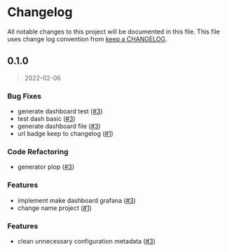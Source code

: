 # Changelog

All notable changes to this project will be documented in this file. This file uses change log convention from [keep a CHANGELOG](http://keepachangelog.com/en/0.3.0/).

<a name="0.1.0"></a>

## 0.1.0

> 2022-02-06

### Bug Fixes

- generate dashboard test ([#3](https://github.com/hadenlabs/terraform-grafana-dashboard/issues/3))
- test dash basic ([#3](https://github.com/hadenlabs/terraform-grafana-dashboard/issues/3))
- generate dashboard file ([#3](https://github.com/hadenlabs/terraform-grafana-dashboard/issues/3))
- url badge keep to changelog ([#1](https://github.com/hadenlabs/terraform-grafana-dashboard/issues/1))

### Code Refactoring

- generator plop ([#3](https://github.com/hadenlabs/terraform-grafana-dashboard/issues/3))

### Features

- implement make dashboard grafana ([#3](https://github.com/hadenlabs/terraform-grafana-dashboard/issues/3))
- change name project ([#1](https://github.com/hadenlabs/terraform-grafana-dashboard/issues/1))

### Features

- clean unnecessary configuration metadata ([#3](https://github.com/hadenlabs/terraform-grafana-dashboard/issues/3))

